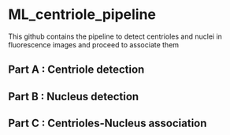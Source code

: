 # ML_centriole_pipeline
This github contains the pipeline to detect centrioles and nuclei in fluorescence images and proceed to associate them

## Part A : Centriole detection 

## Part B : Nucleus detection

## Part C : Centrioles-Nucleus association 

